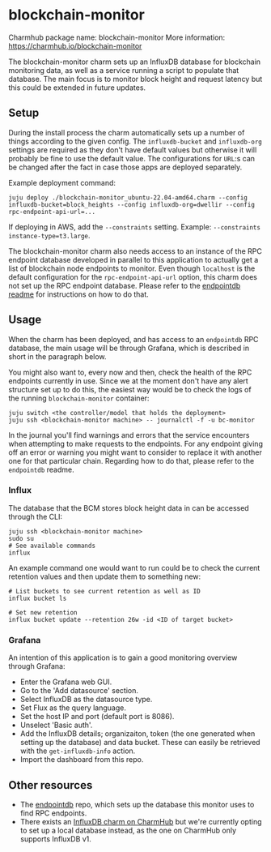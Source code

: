 <!--
Avoid using this README file for information that is maintained or published elsewhere, e.g.:

* metadata.yaml > published on Charmhub
* documentation > published on (or linked to from) Charmhub
* detailed contribution guide > documentation or CONTRIBUTING.md

Use links instead.
-->

# blockchain-monitor

Charmhub package name: blockchain-monitor
More information: https://charmhub.io/blockchain-monitor

The blockchain-monitor charm sets up an InfluxDB database for blockchain monitoring data, as well as a service running a script to populate that database. The main focus is to monitor block height and request latency but this could be extended in future updates.

## Setup

During the install process the charm automatically sets up a number of things according to the given config. The `influxdb-bucket` and `influxdb-org` settings are required as they don't have default values but otherwise it will probably be fine to use the default value. The configurations for `URL`:s can be changed after the fact in case those apps are deployed separately.

Example deployment command:

    juju deploy ./blockchain-monitor_ubuntu-22.04-amd64.charm --config influxdb-bucket=block_heights --config influxdb-org=dwellir --config rpc-endpoint-api-url=...

If deploying in AWS, add the `--constraints` setting. Example: `--constraints instance-type=t3.large`.

The blockchain-monitor charm also needs access to an instance of the RPC endpoint database developed in parallel to this application to actually get a list of blockchain node endpoints to monitor. Even though `localhost` is the default configuration for the `rpc-endpoint-api-url` option, this charm does not set up the RPC endpoint database. Please refer to the [endpointdb readme](https://github.com/dwellir-public/rpc-endpoint-db-operator) for instructions on how to do that.

## Usage

When the charm has been deployed, and has access to an `endpointdb` RPC database, the main usage will be through Grafana, which is described in short in the paragraph below.

You might also want to, every now and then, check the health of the RPC endpoints currently in use. Since we at the moment don't have any alert structure set up to do this, the easiest way would be to check the logs of the running `blockchain-monitor` container:

    juju switch <the controller/model that holds the deployment>
    juju ssh <blockchain-monitor machine> -- journalctl -f -u bc-monitor

In the journal you'll find warnings and errors that the service encounters when attempting to make requests to the endpoints. For any endpoint giving off an error or warning you might want to consider to replace it with another one for that particular chain. Regarding how to do that, please refer to the `endpointdb` readme.

### Influx

The database that the BCM stores block height data in can be accessed through the CLI:

    juju ssh <blockchain-monitor machine>
    sudo su
    # See available commands
    influx

An example command one would want to run could be to check the current retention values and then update them to something new:

    # List buckets to see current retention as well as ID
    influx bucket ls

    # Set new retention
    influx bucket update --retention 26w -id <ID of target bucket>

### Grafana

An intention of this application is to gain a good monitoring overview through Grafana:

- Enter the Grafana web GUI.
- Go to the 'Add datasource' section.
- Select InfluxDB as the datasource type.
- Set Flux as the query language.
- Set the host IP and port (default port is 8086).
- Unselect 'Basic auth'.
- Add the InfluxDB details; organizaiton, token (the one generated when setting up the database) and data bucket. These can easily be retrieved with the `get-influxdb-info` action.
- Import the dashboard from this repo.

## Other resources

- The [endpointdb](https://github.com/dwellir-public/endpointdb) repo, which sets up the database this monitor uses to find RPC endpoints.
- There exists an [InfluxDB charm on CharmHub](https://charmhub.io/influxdb) but we're currently opting to set up a local database instead, as the one on CharmHub only supports InfluxDB v1.
